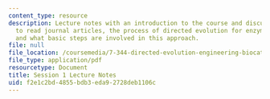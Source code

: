 ```yaml
---
content_type: resource
description: Lecture notes with an introduction to the course and discussion of how
  to read journal articles, the process of directed evolution for enzyme engineering,
  and what basic steps are involved in this approach.
file: null
file_location: /coursemedia/7-344-directed-evolution-engineering-biocatalysts-spring-2008/f2e1c2bd4855bdb3eda92728deb1106c_ses1_ln.pdf
file_type: application/pdf
resourcetype: Document
title: Session 1 Lecture Notes
uid: f2e1c2bd-4855-bdb3-eda9-2728deb1106c
---
```

